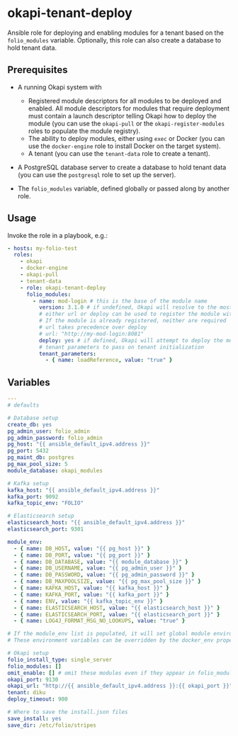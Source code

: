 # okapi-tenant-deploy

Ansible role for deploying and enabling modules for a tenant based on the `folio_modules` variable. Optionally, this role can also create a database to hold tenant data.

## Prerequisites

* A running Okapi system with
  * Registered module descriptors for all modules to be deployed and enabled. All module descriptors for modules that require deployment must contain a launch descriptor telling Okapi how to deploy the module (you can use the `okapi-pull` or the `okapi-register-modules` roles to populate the module registry).
  * The ability to deploy modules, either using `exec` or Docker (you can use the `docker-engine` role to install Docker on the target system).
  * A tenant (you can use the `tenant-data` role to create a tenant).

* A PostgreSQL database server to create a database to hold tenant data (you can use the `postgresql` role to set up the server).

* The `folio_modules` variable, defined globally or passed along by another role.

## Usage

Invoke the role in a playbook, e.g.:

```yaml
- hosts: my-folio-test
  roles:
    - okapi
    - docker-engine
    - okapi-pull
    - tenant-data
    - role: okapi-tenant-deploy
      folio_modules:
        - name: mod-login # this is the base of the module name
          version: 3.1.0 # if undefined, Okapi will resolve to the most recent version that satisfies dependencies
          # either url or deploy can be used to register the module with Okapi's /_/discovery service
          # If the module is already registered, neither are required
          # url takes precedence over deploy
          # url: "http://my-mod-login:8081"
          deploy: yes # if defined, Okapi will attempt to deploy the module using the launch descriptor embedded in the registered module descriptor
          # tenant parameters to pass on tenant initialization
          tenant_parameters:
            - { name: loadReference, value: "true" }
```

## Variables

```yaml
---
# defaults

# Database setup
create_db: yes
pg_admin_user: folio_admin
pg_admin_password: folio_admin
pg_host: "{{ ansible_default_ipv4.address }}"
pg_port: 5432
pg_maint_db: postgres
pg_max_pool_size: 5
module_database: okapi_modules

# Kafka setup
kafka_host: "{{ ansible_default_ipv4.address }}"
kafka_port: 9092
kafka_topic_env: "FOLIO"

# Elasticsearch setup
elasticsearch_host: "{{ ansible_default_ipv4.address }}"
elasticsearch_port: 9301

module_env:
  - { name: DB_HOST, value: "{{ pg_host }}" }
  - { name: DB_PORT, value: "{{ pg_port }}" }
  - { name: DB_DATABASE, value: "{{ module_database }}" }
  - { name: DB_USERNAME, value: "{{ pg_admin_user }}" }
  - { name: DB_PASSWORD, value: "{{ pg_admin_password }}" }
  - { name: DB_MAXPOOLSIZE, value: "{{ pg_max_pool_size }}" }
  - { name: KAFKA_HOST, value: "{{ kafka_host }}" }
  - { name: KAFKA_PORT, value: "{{ kafka_port }}" }
  - { name: ENV, value: "{{ kafka_topic_env }}" }
  - { name: ELASTICSEARCH_HOST, value: "{{ elasticsearch_host }}" }
  - { name: ELASTICSEARCH_PORT, value: "{{ elasticsearch_port }}" }
  - { name: LOG4J_FORMAT_MSG_NO_LOOKUPS, value: "true" }

# If the module_env list is populated, it will set global module environment variables
# These environment variables can be overridden by the docker_env property of the folio_modules entries

# Okapi setup
folio_install_type: single_server
folio_modules: []
omit_enable: [] # omit these modules even if they appear in folio_modules
okapi_port: 9130
okapi_url: "http://{{ ansible_default_ipv4.address }}:{{ okapi_port }}"
tenant: diku
deploy_timeout: 900

# Where to save the install.json files
save_install: yes
save_dir: /etc/folio/stripes
```

